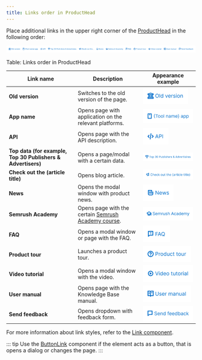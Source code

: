 ```yaml
---
title: Links order in ProductHead
---
```


Place additional links in the upper right corner of the [ProductHead](/components/product-head/product-head) in the following order:

![](static/links-order.png)

Table: Links order in ProductHead

| Link name    | Description         | Appearance example                |
| ------------ | ------------------- | --------------------------------- |
| **Old version**                                             | Switches to the old version of the page.                                            | ![](static/link1.png)  |
| **App name**                                                | Opens page with application on the relevant platforms.                              | ![](static/link2.png)  |
| **API**                                                     | Opens page with the API description.                                                | ![](static/link3.png)  |
| **Top data (for example, Top 30 Publishers & Advertisers)** | Opens a page/modal with a certain data.                                             | ![](static/link4.png)  |
| **Check out the (article title)**                           | Opens blog article.                                                                 | ![](static/link5.png)  |
| **News**                                                    | Opens the modal window with product news.                                           | ![](static/link6.png)  |
| **Semrush Academy**                                         | Opens page with the certain [Semrush Academy course](https://www.semrush.com/academy/). | ![](static/link7.png)  |
| **FAQ**                                                     | Opens a modal window or page with the FAQ.                                          | ![](static/link8.png)  |
| **Product tour**                                            | Launches a product tour.                                                            | ![](static/link9.png)  |
| **Video tutorial**                                          | Opens a modal window with the video.                                                | ![](static/link10.png) |
| **User manual**                                             | Opens page with the Knowledge Base manual.                                       | ![](static/link11.png) |
| **Send feedback**                                           | Opens dropdown with feedback form.                                                  | ![](static/link12.png) |

For more information about link styles, refer to the [Link component](/components/link/link).

::: tip
Use the [ButtonLink](../../components/button/button.md#button-with-link-styles) component if the element acts as a button, that is opens a dialog or changes the page.
:::
